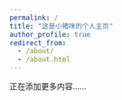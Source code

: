 ```yaml
---
permalink: /
title: "这是小猪咪的个人主页"
author_profile: true
redirect_from: 
  - /about/
  - /about.html
---
```


正在添加更多内容......
